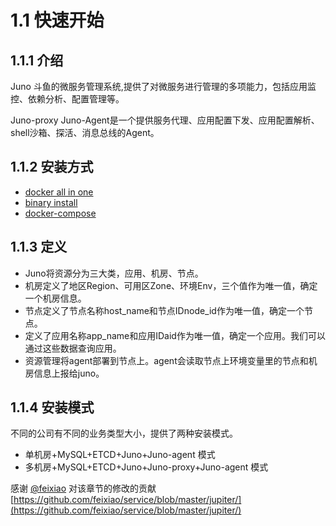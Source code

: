 # 1.1 快速开始

## 1.1.1 介绍
Juno 斗鱼的微服务管理系统,提供了对微服务进行管理的多项能力，包括应用监控、依赖分析、配置管理等。

Juno-proxy Juno-Agent是一个提供服务代理、应用配置下发、应用配置解析、shell沙箱、探活、消息总线的Agent。


## 1.1.2 安装方式
* [docker all in one](./1.2install_docker.md)
* [binary install](./1.3install_binary.md)
* [docker-compose](./1.4install_docker_compose.md)

## 1.1.3 定义
* Juno将资源分为三大类，应用、机房、节点。
* 机房定义了地区Region、可用区Zone、环境Env，三个值作为唯一值，确定一个机房信息。
* 节点定义了节点名称host_name和节点IDnode_id作为唯一值，确定一个节点。
* 定义了应用名称app_name和应用IDaid作为唯一值，确定一个应用。我们可以通过这些数据查询应用。
* 资源管理将agent部署到节点上。agent会读取节点上环境变量里的节点和机房信息上报给juno。

## 1.1.4 安装模式

不同的公司有不同的业务类型大小，提供了两种安装模式。
- 单机房+MySQL+ETCD+Juno+Juno-agent 模式
- 多机房+MySQL+ETCD+Juno+Juno-proxy+Juno-agent 模式

感谢 [@feixiao](https://github.com/feixiao) 对该章节的修改的贡献 [https://github.com/feixiao/service/blob/master/jupiter/](https://github.com/feixiao/service/blob/master/jupiter/)
